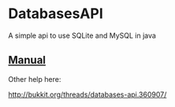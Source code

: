 # DatabasesAPI
A simple api to use SQLite and MySQL in java

## [Manual](https://cdn.rawgit.com/gpotter2/DatabasesAPI/master/Manual.html)


Other help here:

http://bukkit.org/threads/databases-api.360907/
